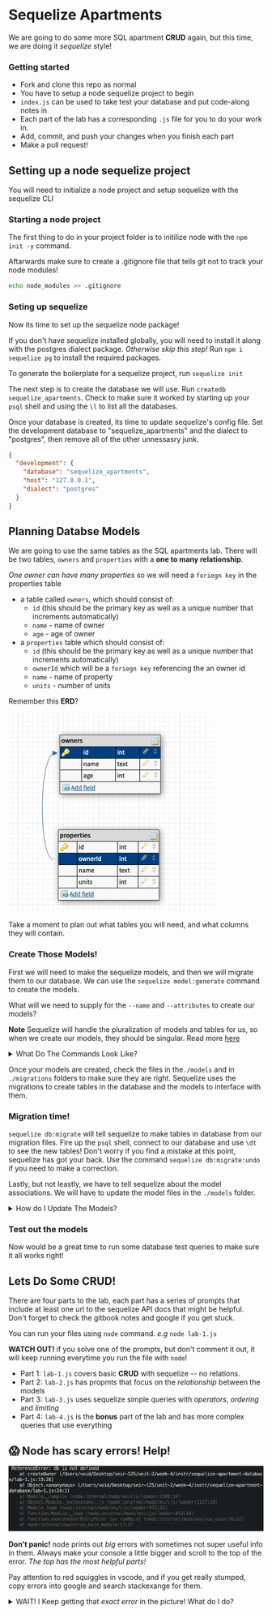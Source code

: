 # Sequelize Apartments

We are going to do some more SQL apartment **CRUD** again, but this time, we are doing it *sequelize* style!

### Getting started

* Fork and clone this repo as normal
* You have to setup a node sequelize project to begin
* `index.js` can be used to take test your database and put code-along notes in
* Each part of the lab has a corresponding `.js` file for you to do your work in. 
* Add, commit, and push your changes when you finish each part
* Make a pull request!

## Setting up a node sequelize project

You will need to initialize a node project and setup sequelize with the sequelize CLI

### Starting a node project

The first thing to do in your project folder is to initilize node with the `npm init -y` command. 

Aftarwards make sure to create a .gitignore file that tells git not to track your node modules!

```bash
echo node_modules >> .gitignore
```

### Seting up sequelize

Now its time to set up the sequelize node package! 

If you don't have sequelize installed globally, you will need to install it along with the postgres dialect package. *Otherwise skip this step!* Run `npm i sequelize pg` to install the required packages.

To generate the boilerplate for a sequelize project, run `sequelize init`

The next step is to create the database we will use. Run `createdb sequelize_apartments`. Check to make sure it worked by starting up your `psql` shell and using the `\l` to list all the databases. 

Once your database is created, its time to update sequelize's config file. Set the development database to "sequelize_apartments" and the dialect to "postgres", then remove all of the other unnessasry junk.

```json
{
  "development": {
    "database": "sequelize_apartments",
    "host": "127.0.0.1",
    "dialect": "postgres"
  }
}
```

## Planning Databse Models

We are going to use the same tables as the SQL apartments lab. There will be two tables, `owners` and `properties` with a **one to many relationship**. 

*One owner can have many properties* so we will need a `foriegn key` in the properties table

- a table called `owners`, which should consist of:
  + `id` (this should be the primary key as well as a unique number that increments automatically)
  + `name` - name of owner
  + `age` - age of owner
- a `properties` table which should consist of:
  + `id` (this should be the primary key as well as a unique number that increments automatically)
  + `ownerId` which will be a `foriegn key` referencing the an owner id
  + `name` - name of property
  + `units` - number of units

Remember this **ERD**?

![ERD](./img/ERD.png)



Take a moment to plan out what tables you will need, and what columns they will contain.

### Create Those Models!

First we will need to make the sequelize models, and then we will migrate them to our database. We can use the `sequelize model:generate` command to create the models. 

What will we need to supply for the `--name` and `--attributes` to create our models?

**Note** Sequelize will handle the pluralization of models and tables for us, so when we create our models, they should be singular. Read more [here](https://sequelize.org/master/manual/naming-strategies.html#singular-vs--plural)

<details>
  <summary>What Do The Commands Look Like?</summary>

  ```bash
  sequelize model:generate --name owner --attributes name:text,age:integer
  sequelize model:generate --name property --attributes name:text,units:integer,ownerId:integer
  ```
</details>

Once your models are created, check the files in  the`./models` and in `./migrations` folders to make sure they are right. Sequelize uses the migrations to create tables in the database and the models to interface with them.

### Migration time! 

`sequelize db:migrate` will tell sequelize to make tables in database from our migration files. Fire up the `psql` shell, connect to our database and use `\dt` to see the new tables! Don't worry if you find a mistake at this point, sequelize has got your back. Use the command `sequelize db:migrate:undo` if you need to make a correction.

Lastly, but not leastly, we have to tell sequelize about the model associations. We will have to update the model files in the `./models` folder.

<details>
  <summary>How do I Update The Models?</summary>

  *One owner can have many properties,* so we need to update `./models/owner.js` to reflect this:

  ```javascript
    static associate(models) {
      // define association here
      models.owner.hasMany(models.property)
    }
  ```

  *One property can have only one owner,* so we need to update `./models/property.js` to reflect this:

  ```javascript
    static associate(models) {
      // define association here
      models.property.belongsTo(models.owner)
    }
  ```
</details>

### Test out the models

Now would be a great time to run some database test queries to make sure it all works right!

## Lets Do Some **CRUD**!

There are four parts to the lab, each part has a series of prompts that include at least one url to the sequelize API docs that might be helpful. Don't forget to check the gitbook notes and google if you get stuck.

You can run your files using `node` command. *e.g* `node lab-1.js`

**WATCH OUT!** if you solve one of the prompts, but don't comment it out, it will keep running everytime you run the file with `node`!

* Part 1: `lab-1.js` covers basic **CRUD** with sequelize -- no relations.
* Part 2: `lab-2.js` has propmts that focus on the *relationship* between the models
* Part 3: `lab-3.js` uses sequelize simple queries with *operators*, *ordering* and *limiting*
* Part 4: `lab-4.js` is the **bonus** part of the lab and has more complex queries that use everything

## 😱 Node has scary errors! Help!

![AHHHHHHHHHH](./img/error.png)

**Don't panic!** node prints out *big* errors with sometimes not super useful info in them. Always make your console a little bigger and scroll to the top of the error. *The top has the most helpful parts!* 

Pay attention to red squiggles in vscode, and if you get really stumped, copy errors into google and search stackexange for them. 

<details>
  <summary>WAIT! I Keep getting that <i>exact error</i> in the picture! What do I do?</summary>

  hmmm... it says `db` is not defined...

  Did you remember to require your models at the top of your file?

  ```javascript
  // 1. require your models
  const db = require('./models')
  ```
</details>
